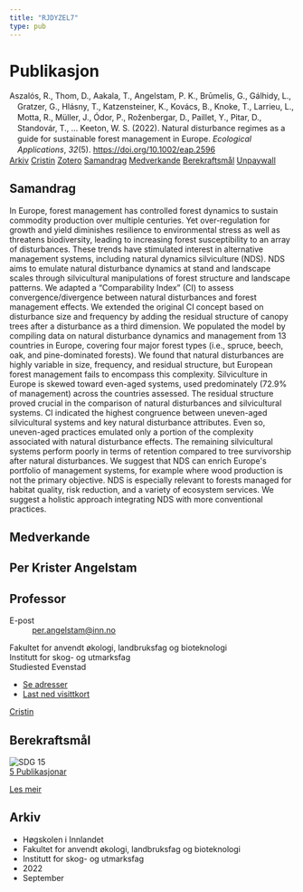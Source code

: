 ```yaml
---
title: "RJDYZEL7"
type: pub
---
```

<h1>Publikasjon</h1>
<article id="csl-bib-container-RJDYZEL7" class="csl-bib-container">
  <div class="csl-bib-body" style="line-height: 1.35; padding-left: 1em; text-indent:-1em;">
  <div class="csl-entry">Aszal&#xF3;s, R., Thom, D., Aakala, T., Angelstam, P. K., Br&#x16B;melis, G., G&#xE1;lhidy, L., Gratzer, G., Hl&#xE1;sny, T., Katzensteiner, K., Kov&#xE1;cs, B., Knoke, T., Larrieu, L., Motta, R., M&#xFC;ller, J., &#xD3;dor, P., Ro&#x17E;enbergar, D., Paillet, Y., Pitar, D., Standov&#xE1;r, T., &#x2026; Keeton, W. S. (2022). Natural disturbance regimes as a guide for sustainable forest management in Europe. <i>Ecological Applications</i>, <i>32</i>(5). <a href="https://doi.org/10.1002/eap.2596">https://doi.org/10.1002/eap.2596</a></div>
</div>
  <div class="csl-bib-buttons">
    <a href="#taxonomy-article-RJDYZEL7" class="csl-bib-button">Arkiv</a>
    <a href="https://app.cristin.no/results/show.jsf?id=2050624" alt="Cristin URL" class="csl-bib-button">Cristin</a>
    <a href="http://zotero.org/groups/5402882/items/RJDYZEL7" alt="Zotero URL" class="csl-bib-button">Zotero</a>
    <a href="#abstract-article-RJDYZEL7" class="csl-bib-button">Samandrag</a>
    <a href="#contributors-article-RJDYZEL7" class="csl-bib-button">Medverkande</a>
    <a href="#sdg-article-RJDYZEL7" class="csl-bib-button">Berekraftsmål</a>
    <a href="https://repozitorij.uni-lj.si/Dokument.php?lang=slv&amp;id=157218&amp;dn=" class="csl-bib-button">Unpaywall</a>
  </div>
  <div id="csl-bib-meta-container-RJDYZEL7"></div>
</article>
<div id="csl-bib-meta-RJDYZEL7" class="csl-bib-meta">
  <article id="abstract-article-RJDYZEL7" class="abstract-article">
    <h1>Samandrag</h1>
    In Europe, forest management has controlled forest dynamics to sustain commodity production over multiple centuries. Yet over-regulation for growth and yield diminishes resilience to environmental stress as well as threatens biodiversity, leading to increasing forest susceptibility to an array of disturbances. These trends have stimulated interest in alternative management systems, including natural dynamics silviculture (NDS). NDS aims to emulate natural disturbance dynamics at stand and landscape scales through silvicultural manipulations of forest structure and landscape patterns. We adapted a “Comparability Index” (CI) to assess convergence/divergence between natural disturbances and forest management effects. We extended the original CI concept based on disturbance size and frequency by adding the residual structure of canopy trees after a disturbance as a third dimension. We populated the model by compiling data on natural disturbance dynamics and management from 13 countries in Europe, covering four major forest types (i.e., spruce, beech, oak, and pine-dominated forests). We found that natural disturbances are highly variable in size, frequency, and residual structure, but European forest management fails to encompass this complexity. Silviculture in Europe is skewed toward even-aged systems, used predominately (72.9% of management) across the countries assessed. The residual structure proved crucial in the comparison of natural disturbances and silvicultural systems. CI indicated the highest congruence between uneven-aged silvicultural systems and key natural disturbance attributes. Even so, uneven-aged practices emulated only a portion of the complexity associated with natural disturbance effects. The remaining silvicultural systems perform poorly in terms of retention compared to tree survivorship after natural disturbances. We suggest that NDS can enrich Europe's portfolio of management systems, for example where wood production is not the primary objective. NDS is especially relevant to forests managed for habitat quality, risk reduction, and a variety of ecosystem services. We suggest a holistic approach integrating NDS with more conventional practices.
  </article>
  <article id="contributors-article-RJDYZEL7" class="contributors-article">
    <h1>Medverkande</h1>
    <div class="personas"> <div class="vrtx-hinn-person-card"> <div class="photo"> <i class="lar la-user-circle missing-person"></i> </div> <div class="info"> <hgroup><h1>Per Krister Angelstam</h1> <h2>Professor</h2> </hgroup><dl> <dt>E-post</dt> <dd> <a href="mailto:per.angelstam@inn.no">per.angelstam@inn.no</a> </dd> </dl> <p> Fakultet for anvendt økologi, landbruksfag og bioteknologi<br> Institutt for skog- og utmarksfag<br> Studiested Evenstad </p> <ul class="vrtx-hinn-links"> <li><a href="https://www.inn.no/finn-en-ansatt/per-angelstam.html#vrtx-hinn-addresses">Se adresser</a></li> <li><a href="https://www.inn.no/finn-en-ansatt/per-angelstam.html?vrtx=vcf">Last ned visittkort</a></li> </ul> </div> </div> <a href="https://app.cristin.no/persons/show.jsf?id=1318014" alt="Cristin URL" class="personas-cristin">Cristin</a> </div>
  </article>
  <article id="sdg-article-RJDYZEL7" class="sdg-article">
    <h1>Berekraftsmål</h1>
    <div class="sdg-container"><div id="sdg15" class="sdg"> <img src="{{< params subfolder >}}images/sdg/sdg15_no.png" class="image" alt="SDG 15"> <div class="sdg-overlay"> <a href="{{< params subfolder >}}no/archive/?sdg=15#archive" class="sdg-publication-count"><span>5</span> Publikasjonar</a> <p><a href="NA" class="sdg-read-more">Les meir</a></p> </div> </div></div>
  </article>
  <article id="taxonomy-article-RJDYZEL7" class="taxonomy-article">
    <h1>Arkiv</h1>
    <ul>
      <li>Høgskolen i Innlandet</li>
      <li>Fakultet for anvendt økologi, landbruksfag og bioteknologi</li>
      <li>Institutt for skog- og utmarksfag</li>
      <li>2022</li>
      <li>September</li>
    </ul>
  </article>
</div>
